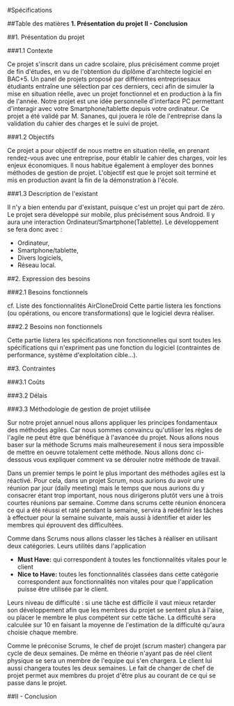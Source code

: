 #Spécifications

##Table des matières
**1. Présentation du projet**
**II - Conclusion**


##1. Présentation du projet

###1.1 Contexte

Ce projet s'inscrit dans un cadre scolaire, plus précisément comme projet de fin d'études, en vu de l'obtention du diplôme d'architecte logiciel en BAC+5. Un panel de projets proposé par différentes entreprisesaux étudiants entraîne une sélection par ces derniers, ceci afin de simuler la mise en situation réelle, avec un projet fonctionnel et en production à la fin de l'année.
Notre projet est une idée personnelle d'interface PC permettant d'interagir avec votre Smartphone/tablette depuis votre ordinateur. Ce projet a été validé par M. Sananes, qui jouera le rôle de l'entreprise dans la validation du cahier des charges et le suivi de projet.

###1.2 Objectifs

Ce projet a pour objectif de nous mettre en situation réelle, en prenant rendez-vous avec une entreprise, pour établir le cahier des charges, voir les enjeux économiques. Il nous habitue également à employer des bonnes méthodes de gestion de projet. L'objectif est que le projet soit terminé et mis en production avant la fin de la démonstration à l'école.

###1.3 Description de l'existant

Il n'y a bien entendu par d'existant, puisque c'est un projet qui part de zéro.
Le projet sera développé sur mobile, plus précisément sous Android. Il y aura une interaction Ordinateur/Smartphone(Tablette). Le développement se fera donc avec :

- Ordinateur,
- Smartphone/tablette,
- Divers logiciels,
- Réseau local.



##2. Expression des besoins

###2.1 Besoins fonctionnels

cf. Liste des fonctionnalités AirCloneDroid
Cette partie listera les fonctions (ou opérations, ou encore transformations) que le logiciel devra réaliser.

###2.2 Besoins non fonctionnels

Cette partie listera les spécifications non fonctionnelles qui sont toutes les spécifications qui n'expriment pas une fonction du logiciel (contraintes de performance, système d'exploitation cible...).

##3. Contraintes

###3.1 Coûts



###3.2 Délais



###3.3 Méthodologie de gestion de projet utilisée

Sur notre projet annuel nous allons appliquer les principes fondamentaux des méthodes agiles. Car nous sommes convaincu  qu'utiliser les règles de l'agile ne peut être que bénéfique à l'avancée du projet. Nous allons nous baser sur la méthode Scrums mais malheuresement il nous sera impossible de mettre en oeuvre totalement cette méthode. Nous allons donc ci-dessous vous expliquer comment va se dérouler notre méthode de travail. 

Dans un premier temps le point le plus important des méthodes agiles est la réactivé. Pour cela, dans un projet Scrum, nous aurions du avoir une réunion par jour (daily meeting) mais le temps que nous aurions du y consacrer étant trop important, nous nous dirigerons plutôt vers une à trois courtes réunions par semaine. Comme dans scrums cette réunion énoncera ce qui a été réussi et raté pendant la semaine, servira à redéfinir les tâches à effectuer pour la semaine suivante, mais aussi à identifier et aider les membres qui éprouvent des difficultées.

Comme dans Scrums nous allons classer les tâches à réaliser en utilisant deux catégories.
Leurs utilités dans l'application

- **Must Have:** qui correspondent à toutes les fonctionnalités vitales pour le client
- **Nice to Have:** toutes les fonctionnalités classées dans cette catégorie correspondent aux fonctionnalités non vitales pour que l'application puisse être utilisée par le client.

Leurs niveau de difficulté : si une tâche est difficile il vaut mieux retarder son développement afin que les membres du projet se sentent plus à l'aise, ou placer le membre le plus compétent sur cette tâche. La difficulté sera calculée sur 10 en faisant la moyenne de l'estimation de la difficulté qu'aura choisie chaque membre.

Comme le préconise Scrums, le chef de projet (scrum master) changera par cycle de deux semaines. De même en théorie n'ayant pas de réel client physique se sera un membre de l'equipe qui s'en chargera. Le client lui aussi changera toutes les deux semaines. Le fait de changer de chef de projet permet aux membres du projet d'être plus au courant de ce qui se passe dans le projet.

##II - Conclusion
